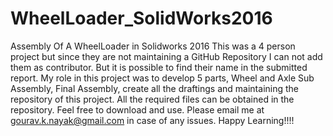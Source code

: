 # WheelLoader_SolidWorks2016
Assembly Of A WheelLoader in Solidworks 2016
This was a 4 person project but since they are not maintaining a GitHub Repository I can not add them as contributor. But it is possible to find their name in the submitted report.
My role in this project was to develop 5 parts, Wheel and Axle Sub Assembly, Final Assembly, create all the draftings and maintaining the repository of this project.
All the required files can be obtained in the repository.
Feel free to download and use.
Please email me at gourav.k.nayak@gmail.com in case of any issues.
Happy Learning!!!!
